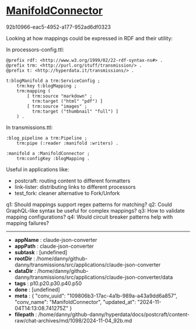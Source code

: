 # [ManifoldConnector](https://claude.ai/chat/109806b3-17ac-4a1b-989a-a43a9dd6a857)

92b10966-eac5-4952-a177-952ad6df0323

 Looking at how mappings could be expressed in RDF and their utility:

In processors-config.ttl:
```turtle
@prefix rdf: <http://www.w3.org/1999/02/22-rdf-syntax-ns#> .
@prefix trm: <http://purl.org/stuff/transmission/> .
@prefix t: <http://hyperdata.it/transmissions/> .

t:blogManifold a trm:ServiceConfig ;
    trm:key t:blogMapping ;
    trm:mapping (
        [ trm:source "markdown" ; 
          trm:target ("html" "pdf") ]
        [ trm:source "images" ;
          trm:target ("thumbnail" "full") ]
    ) .
```

In transmissions.ttl:
```turtle
:blog_pipeline a trm:Pipeline ;
    trm:pipe (:reader :manifold :writers) .

:manifold a :ManifoldConnector ;
    trm:configKey :blogMapping .
```

Useful in applications like:
- postcraft: routing content to different formatters
- link-lister: distributing links to different processors
- test_fork: cleaner alternative to Fork/Unfork

q1: Should mappings support regex patterns for matching?
q2: Could GraphQL-like syntax be useful for complex mappings?
q3: How to validate mapping configurations?
q4: Would circuit breaker patterns help with mapping failures?

---

* **appName** : claude-json-converter
* **appPath** : claude-json-converter
* **subtask** : [undefined]
* **rootDir** : /home/danny/github-danny/transmissions/src/applications/claude-json-converter
* **dataDir** : /home/danny/github-danny/transmissions/src/applications/claude-json-converter/data
* **tags** : p10.p20.p30.p40.p50
* **done** : [undefined]
* **meta** : {
  "conv_uuid": "109806b3-17ac-4a1b-989a-a43a9dd6a857",
  "conv_name": "ManifoldConnector",
  "updated_at": "2024-11-04T14:13:08.741275Z"
}
* **filepath** : /home/danny/github-danny/hyperdata/docs/postcraft/content-raw/chat-archives/md/1098/2024-11-04_92b.md